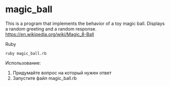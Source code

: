 # magic_ball
This is a program that implements the behavior of a toy magic ball. Displays a random greeting and a random response.
https://en.wikipedia.org/wiki/Magic_8-Ball

Ruby 
```
ruby magic_ball.rb
```
Использование:
1.  Придумайте вопрос на который нужен ответ
2.  Запустите файл magic_ball.rb
